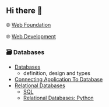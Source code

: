## Hi there 👋

🌐 [Web Foundation](https://github.com/shanreed25/Web-Foundation)

🌐 [Web Development](https://github.com/shanreed25/Web-Development)


### 🗃️ Databases
- [Databases](https://github.com/shanreed25/Database)
  - definition, design and types
- [Connecting Application To Database](https://github.com/shanreed25/Database/tree/main/ConnectingApplications)
- [Relational Databases](https://github.com/shanreed25/Database/tree/main/RelationalDatabases)
  - [SQL](https://github.com/shanreed25/Database/tree/main/RelationalDatabases/SQL)
  - [Relational Databases: Python](https://github.com/shanreed25/Database/tree/main/RelationalDatabases/Python)
<!-- <img src="https://github.com/shanreed25/Web-Foundation/blob/main/WebConcepts/assets/python.png" alt="python symbol" style="width:20px; height:20px;"/> [Python](https://github.com/shanreed25/Python)

- [Difference between Library and framework](https://medium.com/@feruzTeame/difference-between-library-and-framework-d4c255579bee) -->

<!--
#### CSS Projects
[Pseudo Elements Project](https://github.com/shanreed25/CSS/tree/main/concept-projects/pseudo-elements)


#### Other Projects
- 🎮 [Beginners Guide To Roblox Development](https://github.com/shanreed25/Roblox)
  - Excellent resource for anyone wanting to learn Roblox game development, providing both the theoretical foundation in Lua programming and practical experience building actual games.-->
<!--
**shanreed25/shanreed25** is a ✨ _special_ ✨ repository because its `README.md` (this file) appears on your GitHub profile.

Here are some ideas to get you started:

- 🔭 I’m currently working on ...
- 🌱 I’m currently learning ...
- 👯 I’m looking to collaborate on ...
- 🤔 I’m looking for help with ...
- 💬 Ask me about ...
- 📫 How to reach me: ...
- 😄 Pronouns: ...
- ⚡ Fun fact: ...
-->
